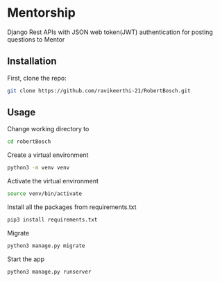 # Mentorship

Django Rest APIs with JSON web token(JWT) authentication for posting questions to Mentor

## Installation

First, clone the repo:
```bash
git clone https://github.com/ravikeerthi-21/RobertBosch.git
```

## Usage

Change working directory to 

```bash
cd robertBosch
```

Create a virtual environment

```bash
python3 -m venv venv
```

Activate the virtual environment

```bash
source venv/bin/activate
```
Install all the packages from requirements.txt

```bash
pip3 install requirements.txt
```

Migrate

```bash
python3 manage.py migrate
```

Start the app
```bash
python3 manage.py runserver
```
